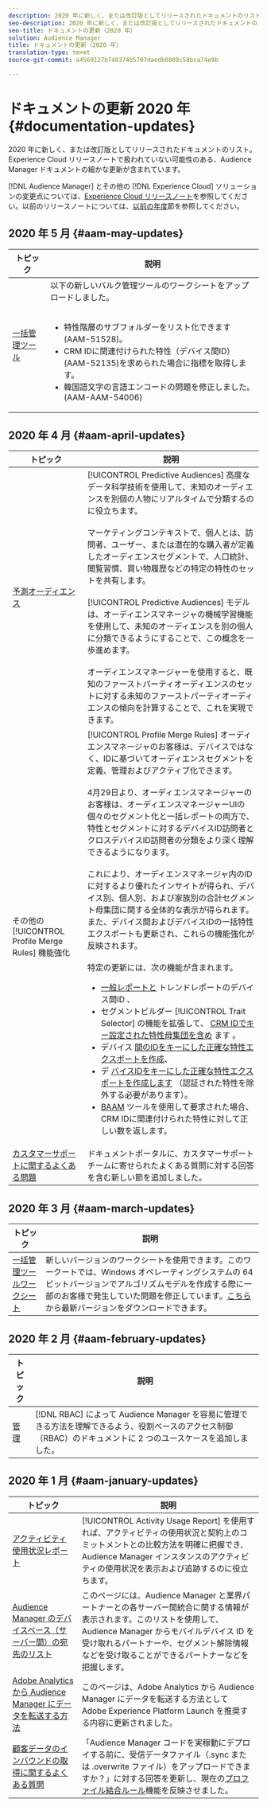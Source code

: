 ```yaml
---
description: 2020 年に新しく、または改訂版としてリリースされたドキュメントのリスト。Experience Cloud リリースノートで扱われていない可能性のある、Audience Manager ドキュメントの細かな更新が含まれています。
seo-description: 2020 年に新しく、または改訂版としてリリースされたドキュメントのリスト。Experience Cloud リリースノートで扱われていない可能性のある、Audience Manager ドキュメントの細かな更新が含まれています。
seo-title: ドキュメントの更新（2020 年）
solution: Audience Manager
title: ドキュメントの更新（2020 年）
translation-type: tm+mt
source-git-commit: a4569127b748374b5707daedb0809c58bca74e9b

---
```



# ドキュメントの更新 2020 年 {#documentation-updates}

2020 年に新しく、または改訂版としてリリースされたドキュメントのリスト。Experience Cloud リリースノートで扱われていない可能性のある、Audience Manager ドキュメントの細かな更新が含まれています。

[!DNL Audience Manager] とその他の [!DNL Experience Cloud] ソリューションの変更点については、[Experience Cloud リリースノート](https://docs.adobe.com/content/help/ja-JP/release-notes/experience-cloud/current.html)を参照してください。以前のリリースノートについては、[以前の年度](../docs-updates/docs-2019.md)節を参照してください。

## 2020 年 5 月 {#aam-may-updates}

| トピック | 説明 |
|---- |----|
| [一括管理ツール](/help/using/reference/bulk-management-tools/bulk-management-intro.md) | 以下の新しいバルク管理ツールのワークシートをアップロードしました。 <br><br><ul><li>特性階層のサブフォルダーをリスト化できます(AAM-51528)。</li><li>CRM IDに関連付けられた特性（デバイス間ID）(AAM-52135)を求められた場合に指標を取得します。</li><li>韓国語文字の言語エンコードの問題を修正しました。(AAM-AAM-54006)</li></ul> |

## 2020 年 4 月 {#aam-april-updates}

| トピック | 説明 |
|---- |----|
| [予測オーディエンス](../features/algorithmic-models/predictive-audiences.md) | [!UICONTROL Predictive Audiences] 高度なデータ科学技術を使用して、未知のオーディエンスを別個の人物にリアルタイムで分類するのに役立ちます。 <br><br> マーケティングコンテキストで、個人とは、訪問者、ユーザー、または潜在的な購入者が定義したオーディエンスセグメントで、人口統計、閲覧習慣、買い物履歴などの特定の特性のセットを共有します。<br><br>[!UICONTROL Predictive Audiences] モデルは、オーディエンスマネージャの機械学習機能を使用して、未知のオーディエンスを別の個人に分類できるようにすることで、この概念を一歩進めます。 <br><br>オーディエンスマネージャーを使用すると、既知のファーストパーティオーディエンスのセットに対する未知のファーストパーティオーディエンスの傾向を計算することで、これを実現できます。 |
| その他の [!UICONTROL Profile Merge Rules] 機能強化 | [!UICONTROL Profile Merge Rules] オーディエンスマネージャのお客様は、デバイスではなく、IDに基づいてオーディエンスセグメントを定義、管理およびアクティブ化できます。 <br><br> 4月29日より、オーディエンスマネージャーのお客様は、オーディエンスマネージャーUIの個々のセグメント化と一括レポートの両方で、特性とセグメントに対するデバイスID訪問者とクロスデバイスID訪問者の分類をより深く理解できるようになります。 <br><br> これにより、オーディエンスマネージャ内のIDに対するより優れたインサイトが得られ、デバイス別、個人別、および家族別の合計セグメント母集団に関する全体的な表示が得られます。 また、デバイス間およびデバイスIDの一括特性エクスポートも更新され、これらの機能強化が反映されます。<br><br>  特定の更新には、次の機能が含まれます。 <ul><li>[一般レポートと](../reference/ids-in-aam.md) トレンドレポートのデバイス間ID [](../reporting/general-reports.md)[](../reporting/trend-reports.md) 、</li><li>セグメントビルダー [!UICONTROL Trait Selector] の機能を拡張して、 [CRM IDでキー設定された特性母集団を含め](../features/segments/segment-builder.md) ます [](../reference/ids-in-aam.md)。</li><li>デバイス [間のIDをキーにした正確な特性エクスポートを作成](../reference/ids-in-aam.md)、</li><li>デ [バイスIDをキーにした正確な特性エクスポートを作成します](../reference/ids-in-aam.md) （認証された特性を除外する必要があります）。</li><li>[BAAM](../reference/ids-in-aam.md) ツールを使用して要求された場合、 [](../reference/bulk-management-tools/bulk-management-intro.md) CRM IDに関連付けられた特性に対して正しい数を返します。</li></ul> |
| [カスタマーサポートに関するよくある問題](../support-issues/support-issues-overview.md) | ドキュメントポータルに、カスタマーサポートチームに寄せられたよくある質問に対する回答を含む新しい節を追加しました。 |

## 2020 年 3 月 {#aam-march-updates}

| トピック | 説明 |
|---- |----|
| [一括管理ツールワークシート](../reference/bulk-management-tools/bulk-management-intro.md) | 新しいバージョンのワークシートを使用できます。このワークートでは、Windows オペレーティングシステムの 64 ビットバージョンでアルゴリズムモデルを作成する際に一部のお客様で発生していた問題を修正しています。[こちら](../reference/bulk-management-tools/assets/BAAAM_V2_20200311.xlsm)から最新バージョンをダウンロードできます。 |

## 2020 年 2 月 {#aam-february-updates}

| トピック | 説明 |
|---- |----|
| [管理](../features/administration/administration-overview.md#use-cases) | [!DNL RBAC] によって Audience Manager を容易に管理できる方法を理解できるよう、役割ベースのアクセス制御（RBAC）のドキュメントに 2 つのユースケースを追加しました。 |

## 2020 年 1 月 {#aam-january-updates}

| トピック | 説明 |
|--- |----|
| [アクティビティ使用状況レポート](../features/administration/activity-usage-reporting.md) | [!UICONTROL Activity Usage Report] を使用すれば、アクティビティの使用状況と契約上のコミットメントとの比較方法を明確に把握でき、Audience Manager インスタンスのアクティビティの使用状況を表示および追跡するのに役立ちます。 |
| [Audience Manager のデバイスベース（サーバー間）の宛先のリスト](/help/using/features/destinations/device-based-destinations-list.md) | このページには、Audience Manager と業界パートナーとの各サーバー間統合に関する情報が表示されます。このリストを使用して、Audience Manager からモバイルデバイス ID を受け取れるパートナーや、セグメント解除情報などを受け取ることができるパートナーなどを把握します。 |
| [Adobe Analytics から Audience Manager にデータを転送する方法 ](../integration/integration-other-solutions/audience-management-module.md) | このページは、Adobe Analytics から Audience Manager にデータを転送する方法として Adobe Experience Platform Launch を推奨する内容に更新されました。 |
| [顧客データのインバウンドの取得に関するよくある質問](/help/using/faq/faq-inbound-data-ingestion.md) | 「Audience Manager コードを実稼動にデプロイする前に、受信データファイル（.sync または .overwrite ファイル）をアップロードできますか？」に対する回答を更新し、現在の[プロファイル結合ルール](/help/using/features/profile-merge-rules/merge-rule-targeting-options.md)機能を反映させました。 |
